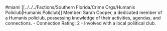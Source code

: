 #miami 
[[../../../Factions/Southern Florida/Crime Orgs/Humanis Policlub|Humanis Policlub]] Member: Sarah Cooper, a dedicated member of a Humanis policlub, possessing knowledge of their activities, agendas, and connections. - Connection Rating: 2 - Involved with a local poliitical club.